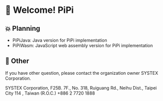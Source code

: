 # 🌠 Welcome! PiPi

## 💥 Planning

- PiPiJava: Java version for PiPi implementation
- PiPiWasm: JavaScript web assembly version for PiPi implementation

## 👋 Other

If you have other question, please contact the organization owner SYSTEX Corporation.

SYSTEX Corporation, F25B.
7F., No. 318, Ruiguang Rd., Neihu Dist., Taipei City 114 , Taiwan (R.O.C.)
+886 2 7720 1888
